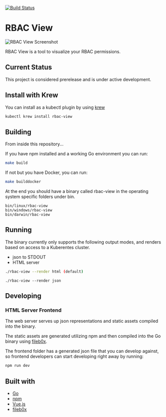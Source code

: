[![Build Status](https://travis-ci.org/jasonrichardsmith/rbac-view.svg?branch=master)](https://travis-ci.org/jasonrichardsmith/rbac-view)

# RBAC View


![RBAC View Screenshot](img/screen.png?raw=true)


RBAC  View is a tool to visualize your RBAC permissions. 

## Current Status

This project is considered prerelease and is under active development.

## Install with Krew

You can install as a kubectl plugin by using [krew](https://github.com/GoogleContainerTools/krew)
```bash
kubectl krew install rbac-view
```

## Building

From inside this repository...

If you have npm installed and a working Go environment you can run:

```bash
make build
```

If not but you have Docker, you can run:

```bash
make builddocker
```

At the end you should have a binary called rbac-view in the operating system specific folders under bin.

```
bin/linux/rbac-view
bin/windows/rbac-view
bin/darwin/rbac-view
```

## Running

The binary currently only supports the following output modes, and renders based on access to a Kuberentes cluster.

- json to STDOUT
- HTML server

```bash
./rbac-view --render html (default)
```

```
./rbac-view --render json
```

## Developing

### HTML Server Frontend

The web server serves up json representations and static assets compiled into the binary.

The static assets are generated utilizing npm and then compiled into the Go binary using [fileb0x](https://github.com/UnnoTed/fileb0x).

The frontend folder has a generated json file that you can develop against, so frontend developers can start developing right away by running:

```bash
npm run dev
```

## Built with
- [Go](https://golang.org/)
- [npm](https://www.npmjs.com/)
- [Vue.js](https://vuejs.org/)
- [fileb0x](https://github.com/UnnoTed/fileb0x)


